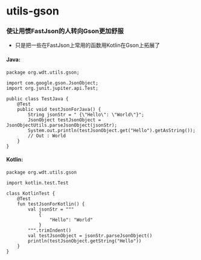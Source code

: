 # utils-gson

### 使让用惯FastJson的人转向Gson更加舒服

- 只是把一些在FastJson上常用的函数用Kotlin在Gson上拓展了

#### Java:

```text
package org.wdt.utils.gson;

import com.google.gson.JsonObject;
import org.junit.jupiter.api.Test;

public class TestJava {
    @Test
    public void testJsonForJava() {
        String jsonStr = " {\"Hello\": \"World\"}";
        JsonObject testJsonObject = JsonObjectUtils.parseJsonObject(jsonStr);
        System.out.println(testJsonObject.get("Hello").getAsString());
        // Out : World
    }
}
```

#### Kotlin:

```text
package org.wdt.utils.gson

import kotlin.test.Test

class KotlinTest {
    @Test
    fun testJsonForKotlin() {
        val jsonStr = """
            {
                "Hello": "World"
            }
        """.trimIndent()
        val testJsonObject = jsonStr.parseJsonObject()
        println(testJsonObject.getString("Hello"))
    }
}


```

